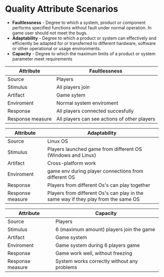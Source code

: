 # Quality Attribute Scenarios
- **Faultlessness** - Degree to which a system, product or component performs specified functions without fault under normal operation. In game user should not meet the bugs.
- **Adaptability** - Degree to which a product or system can effectively and efficiently be adapted for or transferred to different hardware, software or other operational or usage environments.
- **Capacity** - Degree to which the maximum limits of a product or system parameter meet requirements

| Attribute        | Faultlessness                                |
| ---------------- | -------------------------------------------- |
| Source           | Players                                      |
| Stimulus         | All players join                             |
| Artifact         | Game sytem                                   |
| Enviroment       | Normal system enviroment                     |
| Response         | All players connected succesfully            |
| Response measure | All players can see actions of other players |

| Attribute        | Adaptability                                                                       |
| ---------------- | ---------------------------------------------------------------------------------- |
| Source           | Linux OS                                                                           |
| Stimulus         | Players launched game from different OS (Windows and Linux)                        |
| Artifact         | Cross-platform work                                                                |
| Enviroment       | game env during player connections from different OS                               |
| Response         | Players from different  Os's can play together                                     |
| Response measure | Players from different Os's can play in the same way if they play from the same OS |

| Attribute        | Capacity                                    |
| ---------------- | ------------------------------------------- |
| Source           | Players                                     |
| Stimulus         | 6 (maximum amount) players join  the game   |
| Artifact         | Game system                                 |
| Enviroment       | Game system during 6 players game           |
| Response         | Game work well, without freezing            |
| Response measure | System works correctly without any problems |
